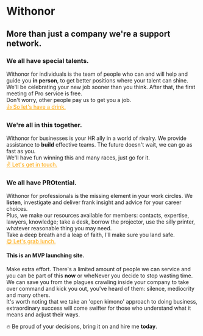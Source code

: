 # Withonor

## More than just a company we're a support network.

### We all have special talents.  
Withonor for individuals is the team of people who can and will help and guide you **in person**, to get better positions where your talent can shine.  
We'll be celebrating your new job sooner than you think. After that, the first meeting of Pro service is free.  
Don't worry, other people pay us to get you a job.  
<a href='http://registro.withonor.com' class='button' style='color: orange; border-color: orange'>:+1: So let's have a drink.</a>  

### We're all in this together.
Withonor for businesses is your HR ally in a world of rivalry. We provide assistance to **build** effective teams. The future doesn't wait, we can go as fast as you.  
We'll have fun winning this and many races, just go for it.  
<a href='http://socios.withonor.com' class='button' style='color: orange; border-color: orange'>:v: Let's get in touch.</a>  

### We all have PROtential.  
Withonor for professionals is the missing element in your work circles. We **listen**, investigate and deliver frank insight and advice for your career choices.  
Plus, we make our resources available for members: contacts, expertise, lawyers, knowledge; take a desk, borrow the projector, use the silly printer, whatever reasonable thing you may need.  
Take a deep breath and a leap of faith, I'll make sure you land safe.  
<a href='http://principal.withonor.com' class='button' style='color: orange; border-color: orange'>:yum: Let's grab lunch.</a>  

#### This is an MVP launching site.
Make extra effort. There's a limited amount of people we can service and you can be part of this **now** or wheNever you decide to stop wasting time.  
We can save you from the plagues crawling inside your company to take over command and kick you out, you've heard of them: silence, mediocrity and many others.  
It's worth noting that we take an 'open kimono' approach to doing business, extraordinary success will come swifter for those who understand what it means and adjust their ways.  

:fire: Be proud of your decisions, bring it on and hire me **today**.  

